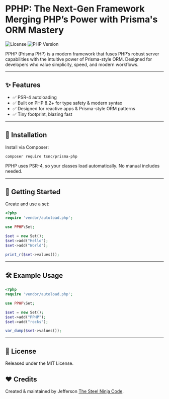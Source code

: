 # PPHP: The Next-Gen Framework Merging PHP’s Power with Prisma's ORM Mastery

![License](https://img.shields.io/badge/license-MIT-blue.svg)
![PHP Version](https://img.shields.io/badge/php-8.2%2B-8892BF.svg)

PPHP (Prisma PHP) is a modern framework that fuses PHP’s robust server capabilities with the intuitive power of Prisma-style ORM. Designed for developers who value simplicity, speed, and modern workflows.

---

## ✨ Features

- ✅ PSR-4 autoloading
- ✅ Built on PHP 8.2+ for type safety & modern syntax
- ✅ Designed for reactive apps & Prisma-style ORM patterns
- ✅ Tiny footprint, blazing fast

---

## 🚀 Installation

Install via Composer:

```bash
composer require tsnc/prisma-php
```

PPHP uses PSR-4, so your classes load automatically. No manual includes needed.

---

## 🏁 Getting Started

Create and use a set:

```php
<?php
require 'vendor/autoload.php';

use PPHP\Set;

$set = new Set();
$set->add("Hello");
$set->add("World");

print_r($set->values());
```

---

## 🛠 Example Usage

```php
<?php
require 'vendor/autoload.php';

use PPHP\Set;

$set = new Set();
$set->add("PPHP");
$set->add("rocks");

var_dump($set->values());
```

---

## 📜 License

Released under the MIT License.

## ❤️ Credits

Created & maintained by Jefferson [The Steel Ninja Code](https://thesteelninjacode.com/).
